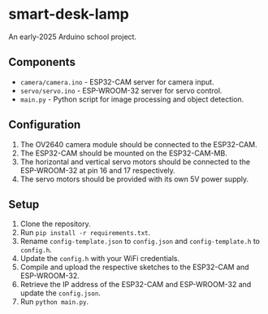 # smart-desk-lamp
An early-2025 Arduino school project.

## Components
- `camera/camera.ino` - ESP32-CAM server for camera input.
- `servo/servo.ino` - ESP-WROOM-32 server for servo control.
- `main.py` - Python script for image processing and object detection.

## Configuration
1. The OV2640 camera module should be connected to the ESP32-CAM.
2. The ESP32-CAM should be mounted on the ESP32-CAM-MB.
3. The horizontal and vertical servo motors should be connected to the ESP-WROOM-32 at pin 16 and 17 respectively.
4. The servo motors should be provided with its own 5V power supply.

## Setup
1. Clone the repository.
2. Run `pip install -r requirements.txt`.
3. Rename `config-template.json` to `config.json` and `config-template.h` to `config.h`.
4. Update the `config.h` with your WiFi credentials.
5. Compile and upload the respective sketches to the ESP32-CAM and ESP-WROOM-32.
6. Retrieve the IP address of the ESP32-CAM and ESP-WROOM-32 and update the `config.json`.
7. Run `python main.py`.